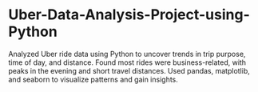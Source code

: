 # Uber-Data-Analysis-Project-using-Python
Analyzed Uber ride data using Python to uncover trends in trip purpose, time of day, and distance. Found most rides were business-related, with peaks in the evening and short travel distances. Used pandas, matplotlib, and seaborn to visualize patterns and gain insights.
